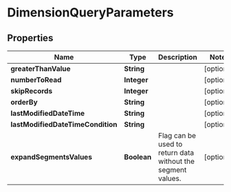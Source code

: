 
# DimensionQueryParameters

## Properties
Name | Type | Description | Notes
------------ | ------------- | ------------- | -------------
**greaterThanValue** | **String** |  |  [optional]
**numberToRead** | **Integer** |  |  [optional]
**skipRecords** | **Integer** |  |  [optional]
**orderBy** | **String** |  |  [optional]
**lastModifiedDateTime** | **String** |  |  [optional]
**lastModifiedDateTimeCondition** | **String** |  |  [optional]
**expandSegmentsValues** | **Boolean** | Flag can be used to return data without the segment values. |  [optional]



